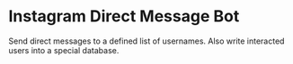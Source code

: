 # Instagram Direct Message Bot

Send direct messages to a defined list of usernames. Also write interacted users into a special database.